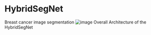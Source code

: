 # HybridSegNet
Breast cancer image segmentation
![image](https://github.com/user-attachments/assets/1e64dec6-88aa-42a5-bf68-da91ff9a6c4f)
Overall Architecture of the HybridSegNet


